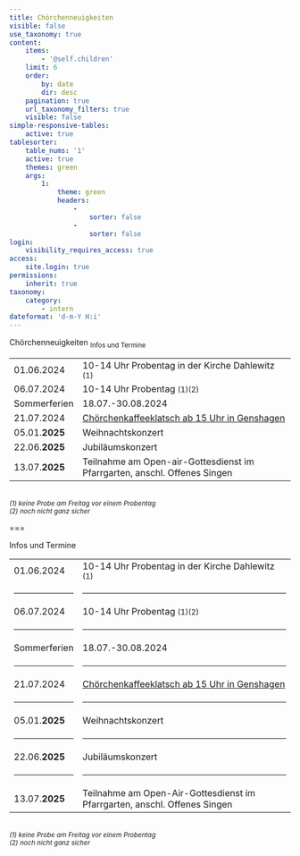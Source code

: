 ```yaml
---
title: Chörchenneuigkeiten
visible: false
use_taxonomy: true
content:
    items:
        - '@self.children'
    limit: 6
    order:
        by: date
        dir: desc
    pagination: true
    url_taxonomy_filters: true
    visible: false
simple-responsive-tables:
    active: true
tablesorter:
    table_nums: '1'
    active: true
    themes: green
    args:
        1:
            theme: green
            headers:
                -
                    sorter: false
                -
                    sorter: false
login:
    visibility_requires_access: true
access:
    site.login: true
permissions:
    inherit: true
taxonomy:
    category:
        - intern
dateformat: 'd-m-Y H:i'
---
```


<span class="h2">Chörchenneuigkeiten</span> <sub>Infos und Termine</sub>

|   |   | 
| :------------ | :------------ | 
| 01.06.2024 | 10-14 Uhr Probentag in der Kirche Dahlewitz <small>(1)</small>|
| 06.07.2024 | 10-14 Uhr Probentag <small>(1)(2)</small> |
| Sommerferien | 18.07.-30.08.2024  |
| 21.07.2024 | [<i class="fa fa-hand-o-right"></i> Chörchenkaffeeklatsch ab 15 Uhr in Genshagen](/choerchen-intern/choerchenneuigkeiten/probe-am-26-04-2024-choerchenfahrt-choerchenkaffeeklatsch#kaffeeklatsch) |
| 05.01.**2025** | Weihnachtskonzert | 
| 22.06.**2025** | Jubiläumskonzert | 
| 13.07.**2025** | Teilnahme am Open-air-Gottesdienst im Pfarrgarten, anschl. Offenes Singen |

&nbsp;</br>
<small><i>(1) keine Probe am Freitag vor einem Probentag</i></small></br>
<small><i>(2) noch nicht ganz sicher</i></small>

===

Infos und Termine

|   |   | 
| :------------ | :------------ | 
| 01.06.2024 | 10-14 Uhr Probentag in der Kirche Dahlewitz <small>(1)</small>|
| <hr> | <hr> |
| 06.07.2024 | 10-14 Uhr Probentag <small>(1)(2)</small> |
| <hr> | <hr> |
| Sommerferien | 18.07.-30.08.2024  |
| <hr> | <hr> |
| 21.07.2024 | [<i class="fa fa-hand-o-right"></i> Chörchenkaffeeklatsch ab 15 Uhr in Genshagen](/choerchen-intern/choerchenneuigkeiten/probe-am-26-04-2024-choerchenfahrt-choerchenkaffeeklatsch#kaffeeklatsch) |
| <hr> | <hr> |
| 05.01.**2025** | Weihnachtskonzert | 
| <hr> | <hr> |
| 22.06.**2025** | Jubiläumskonzert | 
| <hr> | <hr> |
| 13.07.**2025** | Teilnahme am Open-Air-Gottesdienst im Pfarrgarten, anschl. Offenes Singen |

&nbsp;</br>
<small><i>(1) keine Probe am Freitag vor einem Probentag</i></small></br>
<small><i>(2) noch nicht ganz sicher</i></small>
